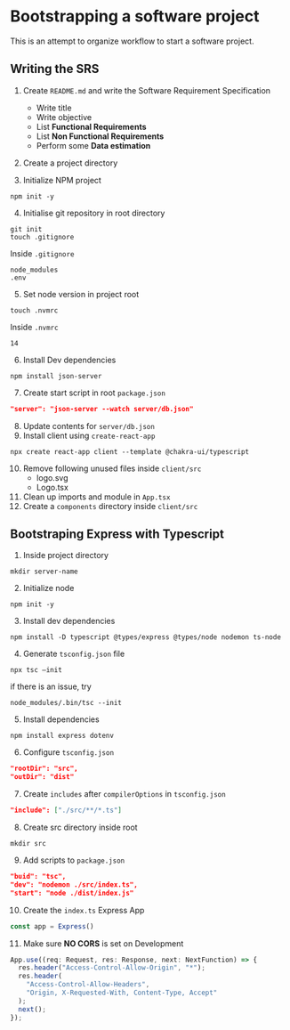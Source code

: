 # Bootstrapping a software project
This is an attempt to organize workflow to start a software project.

## Writing the SRS

1. Create `README.md` and write the Software Requirement Specification
    - Write title
    - Write objective
    - List <b>Functional Requirements</b>
    - List <b>Non Functional Requirements</b>
    - Perform some <b>Data estimation</b>
    
2. Create a project directory
3. Initialize NPM project
```shell 
npm init -y
```

4. Initialise git repository in root directory
```shell
git init
touch .gitignore
```
Inside `.gitignore`
```text
node_modules
.env
```
5. Set node version in project root
```shell
touch .nvmrc
```
Inside `.nvmrc`
```text
14
```
6. Install Dev dependencies
```shell
npm install json-server
```
7. Create start script in root `package.json`
```json
"server": "json-server --watch server/db.json"
```
8. Update contents for `server/db.json`
9. Install client using `create-react-app`
```shell
npx create react-app client --template @chakra-ui/typescript
```
10. Remove following unused files inside `client/src`
    - logo.svg
    - Logo.tsx
11. Clean up imports and module in `App.tsx`
12. Create a `components` directory inside `client/src`


## Bootstraping Express with Typescript

1. Inside project directory
```shell
mkdir server-name
```
2. Initialize node
```shell
npm init -y
```
3. Install dev dependencies
```shell 
npm install -D typescript @types/express @types/node nodemon ts-node
```
4. Generate `tsconfig.json` file
```shell
npx tsc —init
```
if there is an issue, try
```shell
node_modules/.bin/tsc --init
```
5. Install dependencies
```shell
npm install express dotenv
```
6. Configure `tsconfig.json`
```json
"rootDir": "src",
"outDir": "dist"
```
7. Create `includes` after `compilerOptions` in `tsconfig.json`
```json
"include": ["./src/**/*.ts"]
```
8. Create src directory inside root
```shell
mkdir src
```
9. Add scripts to `package.json`
```json
"buid": "tsc",
"dev": "nodemon ./src/index.ts",
"start": "node ./dist/index.js"
```
10. Create the `index.ts` Express App
```ts
const app = Express()
```
11. Make sure <b>NO CORS</b> is set on Development 
```ts
App.use((req: Request, res: Response, next: NextFunction) => {
  res.header("Access-Control-Allow-Origin", "*");
  res.header(
    "Access-Control-Allow-Headers",
    "Origin, X-Requested-With, Content-Type, Accept"
  );
  next();
});
```

